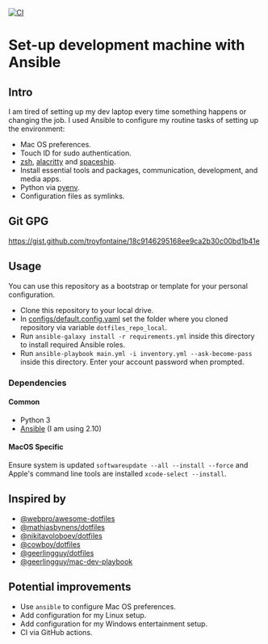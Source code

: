 [![CI](https://github.com/nikitabarskov/dotfiles/actions/workflows/ci.yml/badge.svg)](https://github.com/nikitabarskov/dotfiles/actions/workflows/ci.yml)

# Set-up development machine with Ansible

## Intro

I am tired of setting up my dev laptop every time something happens or changing the job. I used Ansible to configure my routine tasks of setting up the environment:

- Mac OS preferences.
- Touch ID for sudo authentication.
- [zsh](https://github.com/zsh-users/zsh), [alacritty](https://github.com/alacritty/alacritty) and [spaceship](https://github.com/denysdovhan/spaceship-prompt).
- Install essential tools and packages, communication, development, and media apps.
- Python via [pyenv](https://github.com/pyenv/pyenv).
- Configuration files as symlinks.

## Git GPG

https://gist.github.com/troyfontaine/18c9146295168ee9ca2b30c00bd1b41e

## Usage

You can use this repository as a bootstrap or template for your personal configuration.

- Clone this repository to your local drive.
- In [configs/default.config.yaml](configs/default.config.yml) set the folder where you cloned repository via variable `dotfiles_repo_local`.
- Run `ansible-galaxy install -r requirements.yml` inside this directory to install required Ansible roles.
- Run `ansible-playbook main.yml -i inventory.yml --ask-become-pass` inside this directory. Enter your account password when prompted.

### Dependencies

#### Common

- Python 3
- [Ansible](https://docs.ansible.com/ansible/latest/index.html) (I am using 2.10)

#### MacOS Specific

Ensure system is updated `softwareupdate --all --install --force` and Apple's command line tools are installed `xcode-select --install`.

## Inspired by

- [@webpro/awesome-dotfiles](https://github.com/webpro/awesome-dotfiles)
- [@mathiasbynens/dotfiles](https://github.com/mathiasbynens/dotfiles)
- [@nikitavoloboev/dotfiles](https://github.com/nikitavoloboev/dotfiles)
- [@cowboy/dotfiles](https://github.com/cowboy/dotfiles)
- [@geerlingguy/dotfiles](https://github.com/geerlingguy/dotfiles)
- [@geerlingguy/mac-dev-playbook](https://github.com/geerlingguy/mac-dev-playbook)

## Potential improvements

- Use `ansible` to configure Mac OS preferences.
- Add configuration for my Linux setup.
- Add configuration for my Windows entertainment setup.
- CI via GitHub actions.
